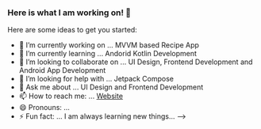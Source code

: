 ### Here is what I am working on! 👋

Here are some ideas to get you started:

- 🔭 I’m currently working on ... MVVM based Recipe App
- 🌱 I’m currently learning ... Andorid Kotlin Development
- 👯 I’m looking to collaborate on ... UI Design, Frontend Development and Android App Development
- 🤔 I’m looking for help with ... Jetpack Compose
- 💬 Ask me about ... UI Design and Frontend Development
- 📫 How to reach me: ... [Website](https://www.abubaker.org)
- 😄 Pronouns: ... 
- ⚡ Fun fact: ... I am always learning new things...
-->
